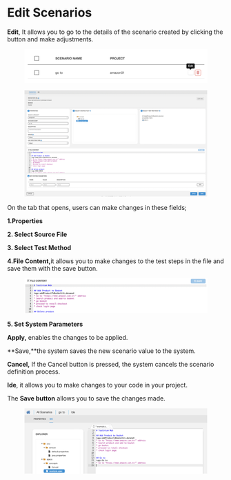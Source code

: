 # Edit Scenarios

**Edit**, It allows you to go to the details of the scenario created by clicking the button and make adjustments.

<figure><img src="../.gitbook/assets/Ekran Resmi 2023-06-20 22.33.44.png" alt=""><figcaption></figcaption></figure>

<figure><img src="../.gitbook/assets/Ekran Resmi 2023-06-20 22.36.28.png" alt=""><figcaption></figcaption></figure>

On the tab that opens, users can make changes in these fields;

**1.Properties**

**2. Select Source File**

**3. Select Test Method**

**4.File Content,**&#x69;t allows you to make changes to the test steps in the file and save them with the save button.

<figure><img src="../.gitbook/assets/Ekran Resmi 2023-06-20 22.43.51 (1).png" alt=""><figcaption></figcaption></figure>

**5. Set System Parameters**

**Apply,** enables the changes to be applied.

\*\*Save,\*\*the system saves the new scenario value to the system.

**Cancel,** If the Cancel button is pressed, the system cancels the scenario definition process.

**Ide**, it allows you to make changes to your code in your project.

The **Save button** allows you to save the changes made.

<figure><img src="../.gitbook/assets/Ekran Resmi 2023-06-20 22.45.39.png" alt=""><figcaption></figcaption></figure>

